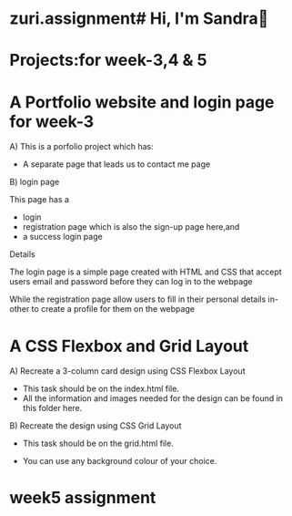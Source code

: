 # zuri.assignment# Hi, I'm Sandra👋
# Projects:for week-3,4 & 5 
# A Portfolio website and login page for week-3


A) This is a porfolio project which has:
 - A separate page that leads us to contact me page

B) login page

This page has a 
- login
- registration page which is also the sign-up page here,and
- a success login page

Details

The login page is a simple page created with HTML and CSS that accept users email and password before they can log in to the webpage

While the registration page allow users to fill in their personal details in-other to create a profile for them on the webpage

# A CSS Flexbox and Grid Layout

A) Recreate a 3-column card design using CSS Flexbox  Layout
- This task should be on the index.html file.
- All the information and images needed for the design can be found in this folder here.

 

B) Recreate the design using CSS Grid Layout  

- This task should be on the grid.html file.

- You can use any background colour of your choice.

# week5 assignment











